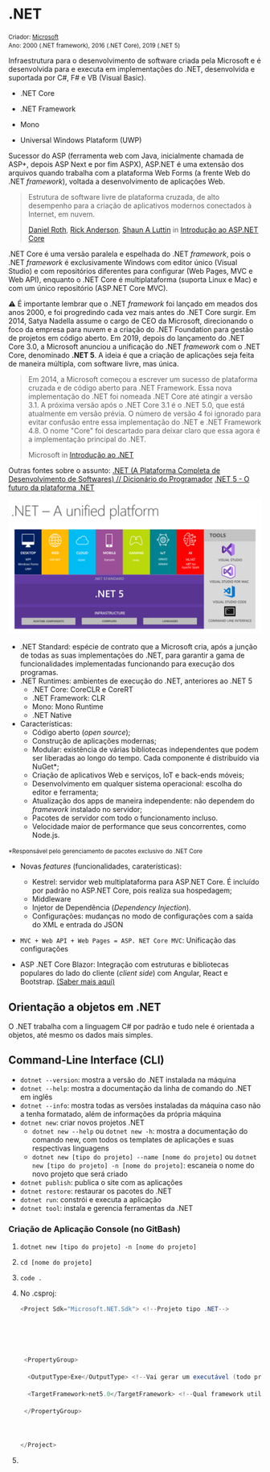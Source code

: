 # .NET 

<small>Criador: <a href="https://github.com/microsoft">Microsoft</a> <br/>Ano: 2000 (.NET framework), 2016 (.NET Core), 2019 (.NET 5)</small>

Infraestrutura para o desenvolvimento de software criada pela Microsoft e é desenvolvida para e executa em implementações do .NET, desenvolvida e suportada por C#, F# e VB (Visual Basic).

- .NET Core

- .NET Framework
- Mono
- Universal Windows Plataform (UWP)



Sucessor do ASP (ferramenta web com Java, inicialmente chamada de ASP+, depois ASP Next e por fim ASPX), ASP.NET é uma extensão dos arquivos quando trabalha com a plataforma Web Forms (a frente Web do .NET *framework*), voltada a desenvolvimento de aplicações Web. 

> Estrutura de software livre de plataforma cruzada, de alto desempenho para a criação de aplicativos modernos conectados à Internet, em nuvem.
>
> [Daniel Roth](https://github.com/danroth27), [Rick Anderson](https://github.com/Rick-Anderson), [Shaun A Luttin](https://github.com/shaunluttin) in [Introdução ao ASP.NET Core](https://docs.microsoft.com/pt-br/aspnet/core/introduction-to-aspnet-core?view=aspnetcore-5.0)

.NET Core é uma versão paralela e espelhada do .NET *framework*, pois o .NET *framework* é exclusivamente Windows com editor único (Visual Studio) e com repositórios diferentes para configurar (Web Pages, MVC e Web API), enquanto o .NET Core é multiplataforma (suporta Linux e Mac) e com um único repositório (ASP.NET Core MVC).  

:warning: É importante lembrar que o .NET *framework* foi lançado em meados dos anos 2000, e foi progredindo cada vez mais antes do .NET Core surgir. Em 2014, Satya Nadella assume o cargo de CEO da Microsoft, direcionando o foco da empresa para nuvem e a criação do .NET Foundation para gestão de projetos em código aberto. Em 2019, depois do lançamento do .NET Core 3.0, a Microsoft anunciou a unificação do .NET *framework* com o .NET Core, denominado **.NET 5**. A ideia é que a criação de aplicações seja feita de maneira múltipla, com software livre, mas única.

> Em 2014, a Microsoft começou a escrever um sucesso de plataforma cruzada e de código aberto para .NET Framework. Essa nova implementação do .NET foi nomeada .NET Core até atingir a versão 3.1. A próxima versão após o .NET Core 3.1 é o .NET 5.0, que está atualmente em versão prévia. O  número de versão 4 foi ignorado para evitar confusão entre essa  implementação do .NET e .NET Framework 4.8. O nome "Core" foi descartado para deixar claro que essa agora é a implementação principal do .NET.
>
> Microsoft in [Introdução ao .NET](https://docs.microsoft.com/pt-br/dotnet/core/introduction)

Outras fontes sobre o assunto: [.NET (A Plataforma Completa de Desenvolvimento de Softwares) // Dicionário do Programador](https://www.youtube.com/watch?v=hlgm_1Bzt-4) [.NET 5 - O futuro da plataforma .NET](http://www.macoratti.net/19/07/net5_net1.htm)

<img src=".\dotnet5_platform.png" alt=".NET 5" />

- .NET Standard: espécie de contrato que a Microsoft cria, após a junção de todas as suas implementações do .NET, para garantir a gama de funcionalidades implementadas funcionando para execução dos programas.
- .NET Runtimes: ambientes de execução do .NET, anteriores ao .NET 5
  - .NET Core: CoreCLR e CoreRT
  - .NET Framework: CLR
  - Mono: Mono Runtime
  - .NET Native
- Características:
  - Código aberto (*open source*);
  - Construção de aplicações modernas;
  - Modular: existência de várias bibliotecas independentes que podem ser liberadas ao longo do tempo. Cada componente é distribuído via NuGet*;
  - Criação de aplicativos Web e serviços, IoT e back-ends móveis;
  - Desenvolvimento em qualquer sistema operacional: escolha do editor e ferramenta;
  - Atualização dos apps de maneira independente: não dependem do *framework* instalado no servidor;
  - Pacotes de servidor com todo o funcionamento incluso.
  - Velocidade maior de performance que seus concorrentes, como Node.js.

<small>*Responsável pelo gerenciamento de pacotes exclusivo do .NET Core</small>

- Novas *features* (funcionalidades, caraterísticas):
  - Kestrel: servidor web multiplataforma para ASP.NET Core. É incluído por padrão no ASP.NET Core, pois realiza sua hospedagem;
  - Middleware
  - Injetor de Dependência (*Dependency Injection*).
  - Configurações: mudanças no modo de configurações com a saída do XML e entrada do JSON

- `MVC + Web API + Web Pages = ASP. NET Core MVC`: Unificação das configurações

- ASP .NET Core Blazor: Integração com estruturas e bibliotecas populares do lado do cliente (*client side*) com Angular, React e Bootstrap. [(Saber mais aqui)](https://docs.microsoft.com/pt-br/aspnet/core/blazor/?view=aspnetcore-5.0)

  

## Orientação a objetos em .NET

O .NET trabalha com a linguagem C# por padrão e tudo nele é orientada a objetos, até mesmo os dados mais simples.



## Command-Line Interface (CLI)

- `dotnet --version`: mostra a versão do .NET instalada na máquina
- `dotnet --help`: mostra a documentação da linha de comando do .NET em inglês
- `dotnet --info`: mostra todas as versões instaladas da máquina caso não a tenha formatado, além de informações da própria máquina
- `dotnet new`: criar novos projetos .NET
  - `dotnet new --help` ou `dotnet new -h`: mostra a documentação do comando new, com todos os templates de aplicações e suas respectivas linguagens
  - `dotnet new [tipo do projeto] --name [nome do projeto]` ou `dotnet new [tipo do projeto] -n [nome do projeto]`: escaneia o nome do novo projeto que será criado
- `dotnet publish`: publica o site com as aplicações
- `dotnet restore`: restaurar os pacotes do .NET
- `dotnet run`: constrói e executa a aplicação
- `dotnet tool`: instala e gerencia ferramentas da .NET



### Criação de Aplicação Console (no GitBash)

1. `dotnet new [tipo do projeto] -n [nome do projeto]`

2. `cd [nome do projeto]`

3. `code .`

4. No .csproj:

   ```c#
   <Project Sdk="Microsoft.NET.Sdk"> <!--Projeto tipo .NET-->
   
   
   
   
   
    <PropertyGroup>
   
     <OutputType>Exe</OutputType> <!--Vai gerar um executável (todo projeto .NET fará isso)-->
   
     <TargetFramework>net5.0</TargetFramework> <!--Qual framework utilizado-->
   
    </PropertyGroup>
   
   
   
   </Project>
   ```

5. 

